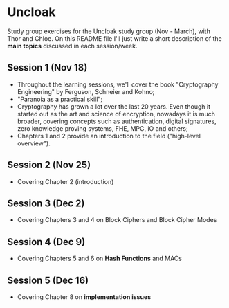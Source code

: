 # Uncloak

Study group exercises for the Uncloak study group (Nov - March), with Thor and Chloe. On this 
README file I'll just write a short description of the **main topics** discussed in each session/week.


## Session 1 (Nov 18)

- Throughout the learning sessions, we'll cover the book "Cryptography Engineering" by Ferguson, Schneier and
Kohno;
- "Paranoia as a practical skill";
- Cryptography has grown a lot over the last 20 years. Even though it started out as the 
art and science of encryption, nowadays it is much broader, covering  concepts such as authentication, digital signatures, 
zero knowledge proving systems, FHE, MPC, iO and others;
- Chapters 1 and 2 provide an introduction to the field ("high-level overview").


## Session 2 (Nov 25)

- Covering Chapter 2 (introduction)


## Session 3 (Dec 2)

- Covering Chapters 3 and 4 on Block Ciphers and Block Cipher Modes


## Session 4 (Dec 9)

- Covering Chapters 5 and 6 on **Hash Functions** and MACs


## Session 5 (Dec 16)

- Covering Chapter 8 on **implementation issues**